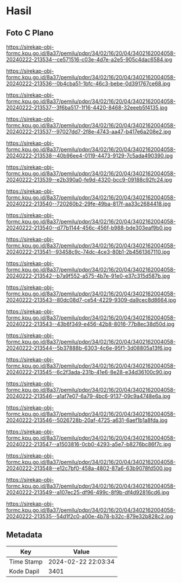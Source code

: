 # Hasil

## Foto C Plano

https://sirekap-obj-formc.kpu.go.id/8a37/pemilu/pdpr/34/02/16/20/04/3402162004058-20240222-213534--ce571516-c03e-4d7e-a2e5-905c4dac6584.jpg

https://sirekap-obj-formc.kpu.go.id/8a37/pemilu/pdpr/34/02/16/20/04/3402162004058-20240222-213536--0b4cba51-1bfc-46c3-bebe-0d391767ce68.jpg

https://sirekap-obj-formc.kpu.go.id/8a37/pemilu/pdpr/34/02/16/20/04/3402162004058-20240222-213537--3f6ba517-1f16-4420-8468-32eeeb5f4135.jpg

https://sirekap-obj-formc.kpu.go.id/8a37/pemilu/pdpr/34/02/16/20/04/3402162004058-20240222-213537--97027dd7-2f8e-4743-aa47-b417e6a208e2.jpg

https://sirekap-obj-formc.kpu.go.id/8a37/pemilu/pdpr/34/02/16/20/04/3402162004058-20240222-213538--40b96ee4-0119-4473-9129-7c5ada490390.jpg

https://sirekap-obj-formc.kpu.go.id/8a37/pemilu/pdpr/34/02/16/20/04/3402162004058-20240222-213539--e2b390a0-fe9d-4320-bcc9-09188c92fc24.jpg

https://sirekap-obj-formc.kpu.go.id/8a37/pemilu/pdpr/34/02/16/20/04/3402162004058-20240222-213540--720260b2-29fe-49ba-817f-aa33c2684418.jpg

https://sirekap-obj-formc.kpu.go.id/8a37/pemilu/pdpr/34/02/16/20/04/3402162004058-20240222-213540--d77b1144-456c-456f-b988-bde303eaf9b0.jpg

https://sirekap-obj-formc.kpu.go.id/8a37/pemilu/pdpr/34/02/16/20/04/3402162004058-20240222-213541--93458c9c-74dc-4ce3-80b1-2b4561367110.jpg

https://sirekap-obj-formc.kpu.go.id/8a37/pemilu/pdpr/34/02/16/20/04/3402162004058-20240222-213542--b7a9f552-a575-4b7e-91e0-e37c315d587b.jpg

https://sirekap-obj-formc.kpu.go.id/8a37/pemilu/pdpr/34/02/16/20/04/3402162004058-20240222-213543--80dc08d7-ce54-4229-9309-da9cec8d8664.jpg

https://sirekap-obj-formc.kpu.go.id/8a37/pemilu/pdpr/34/02/16/20/04/3402162004058-20240222-213543--43b6f349-e456-42b8-8016-77b8ec38d50d.jpg

https://sirekap-obj-formc.kpu.go.id/8a37/pemilu/pdpr/34/02/16/20/04/3402162004058-20240222-213544--5b37888b-6303-4c6e-95f1-3d08805a13f6.jpg

https://sirekap-obj-formc.kpu.go.id/8a37/pemilu/pdpr/34/02/16/20/04/3402162004058-20240222-213545--6c2f3ada-231b-41e6-8e28-e34d36100c90.jpg

https://sirekap-obj-formc.kpu.go.id/8a37/pemilu/pdpr/34/02/16/20/04/3402162004058-20240222-213546--a1af7e07-6a79-4bc6-9137-09c9a4748e6a.jpg

https://sirekap-obj-formc.kpu.go.id/8a37/pemilu/pdpr/34/02/16/20/04/3402162004058-20240222-213546--5026728b-20af-4725-a631-6aef1b1a8fda.jpg

https://sirekap-obj-formc.kpu.go.id/8a37/pemilu/pdpr/34/02/16/20/04/3402162004058-20240222-213547--a1503816-0cb0-4293-a5e7-b8276bc86f7c.jpg

https://sirekap-obj-formc.kpu.go.id/8a37/pemilu/pdpr/34/02/16/20/04/3402162004058-20240222-213548--e12c7bf0-458a-4802-87a6-63b9078fd500.jpg

https://sirekap-obj-formc.kpu.go.id/8a37/pemilu/pdpr/34/02/16/20/04/3402162004058-20240222-213549--a107ec25-df96-499c-8f9b-df4d92816cd6.jpg

https://sirekap-obj-formc.kpu.go.id/8a37/pemilu/pdpr/34/02/16/20/04/3402162004058-20240222-213535--54d1f2c0-a00e-4b78-b32c-879e32b828c2.jpg


## Metadata

| Key        | Value               |
| ---------- | ------------------- |
| Time Stamp | 2024-02-22 22:03:34 |
| Kode Dapil | 3401                |



